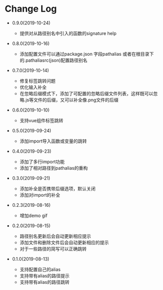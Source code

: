 # Change Log
- 0.9.0(2019-10-24)
  - 提供对从路径别名中引入的函数的signature help 
- 0.8.0(2019-10-16)
  - 添加配置文件可以通过package.json 字段pathalias 或者在根目录下的.pathaliasrc(json)配置路径别名
- 0.7.0(2019-10-14)
  - 修复标签跳转问题
  - 优化输入补全
  - 在忽略后缀模式下，添加了可配置的忽略后缀文件列表，这样既可以忽略.js等文件的后缀，又可以补全像.png文件的后缀
- 0.6.0(2019-10-10)
  - 支持vue组件标签跳转
- 0.5.0(2019-09-24)
  - 添加import导入函数或变量的跳转
- 0.4.0(2019-09-23)
  - 添加了多行import功能
  - 添加了相对路径到pathalias的重构
- 0.3.0(2019-09-21)
  - 添加补全是否携带后缀选项，默认关闭
  - 添加对import的补全
- 0.2.3(2019-08-16)
  - 增加demo gif
- 0.2.0(2019-08-15)
  - 路径别名更新后会自动更新相应提示
  - 添加文件和删除文件后会自动更新相应的提示
  - 对于一些路径的简写可以正确跳转

- 0.1.0(2019-08-13)
  - 支持配置自己的alias
  - 支持带有alias的路径提示
  - 支持带有alias的路径跳转